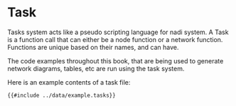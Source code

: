 # Task
Tasks system acts like a pseudo scripting language for nadi system. A
Task is a function call that can either be a node function or a
network function. Functions are unique based on their names, and can
have.

The code examples throughout this book, that are being used to
generate network diagrams, tables, etc are run using the task system.

Here is an example contents of a task file:

```task
{{#include ../data/example.tasks}}
```

